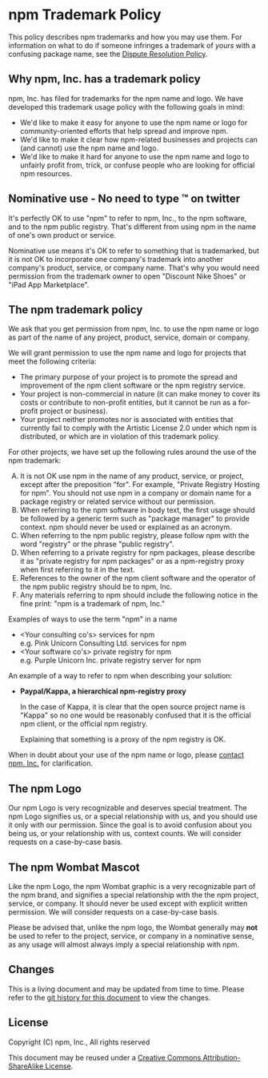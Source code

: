 # npm Trademark Policy

This policy describes npm trademarks and how you may use them.
For information on what to do if someone infringes a trademark of
_yours_ with a confusing package name, see the [Dispute Resolution
Policy](https://www.npmjs.com/policies/disputes).

## Why npm, Inc. has a trademark policy

npm, Inc. has filed for trademarks for the npm name and logo. We have
developed this trademark usage policy with the following goals in
mind:

* We'd like to make it easy for anyone to use the npm name or logo for
  community-oriented efforts that help spread and improve npm.
* We'd like to make it clear how npm-related businesses and projects
  can (and cannot) use the npm name and logo.
* We'd like to make it hard for anyone to use the npm name and logo to
  unfairly profit from, trick, or confuse people who are looking for
  official npm resources.

## Nominative use - No need to type ™ on twitter

It's perfectly OK to use "npm" to refer to npm, Inc., to the npm
software, and to the npm public registry.  That's different from using
npm in the name of one's own product or service.

Nominative use means it's OK to refer to something that is
trademarked, but it is not OK to incorporate one company's trademark
into another company's product, service, or company name.   That's why
you would need permission from the trademark owner to open "Discount
Nike Shoes" or "iPad App Marketplace".

## The npm trademark policy

We ask that you get permission from npm, Inc. to use the npm name or
logo as part of the name of any project, product, service, domain or
company.

We will grant permission to use the npm name and logo for projects
that meet the following criteria:

* The primary purpose of your project is to promote the spread and
  improvement of the npm client software or the npm registry service.
* Your project is non-commercial in nature (it can make money to cover
  its costs or contribute to non-profit entities, but it cannot be run
  as a for-profit project or business).
* Your project neither promotes nor is associated with entities that
  currently fail to comply with the Artistic License 2.0 under which
  npm is distributed, or which are in violation of this trademark
  policy.

For other projects, we have set up the following rules around the use
of the npm trademark:

<OL type="A">
<LI>It is not OK use npm in the name of any product, service, or
project, except after the preposition "for". For example, "Private
Registry Hosting for npm". You should not use npm in a company or
domain name for a package registry or related service without our
permission.</LI>
<LI>When referring to the npm software in body text, the first usage
should be followed by a generic term such as "package manager" to
provide context. npm should never be used or explained as an
acronym.</LI>
<LI>When referring to the npm public registry, please follow npm with
the word "registry" or the phrase "public registry".</LI>
<LI>When referring to a private registry for npm packages, please
describe it as "private registry for npm packages" or as a
npm-registry proxy when first referring to it in the text.</LI>
<LI>References to the owner of the npm client software and the
operator of the npm public registry should be to npm, Inc.</LI>
<LI>Any materials referring to npm should include the following notice
in the fine print: "npm is a trademark of npm, Inc."</LI></OL>

Examples of ways to use the term "npm" in a name

* <Your consulting co's> services for npm  
  e.g. Pink Unicorn Consulting Ltd. services for npm
* <Your software co's> private registry for npm  
  e.g. Purple Unicorn Inc. private registry server for npm

An example of a way to refer to npm when describing your solution:

* **Paypal/Kappa, a hierarchical npm-registry proxy**

    In the case of Kappa, it is clear that the open source project
    name is "Kappa" so no one would be reasonably confused that it is
    the official npm client, or the official npm registry.

    Explaining that something is a proxy of the npm registry is OK.

When in doubt about your use of the npm name or logo, please [contact
npm, Inc.](https://www.npmjs.com/contact) for clarification.

## The npm Logo

Our npm Logo is very recognizable and deserves special treatment. The
npm Logo signifies us, or a special relationship with us, and you
should use it only with our permission. Since the goal is to avoid
confusion about you being us, or your relationship with us, context
counts. We will consider requests on a case-by-case basis.

## The npm Wombat Mascot

Like the npm Logo, the npm Wombat graphic is a very recognizable
part of the npm brand, and signifies a special relationship with the
the npm project, service, or company.  It should never be used except
with explicit written permission.  We will consider requests on a
case-by-case basis.

Please be advised that, unlike the npm logo, the Wombat generally may
**not** be used to refer to the project, service, or company in a
nominative sense, as any usage will almost always imply a special
relationship with npm.

## Changes

This is a living document and may be updated from time to time.
Please refer to the [git history for this
document](https://github.com/npm/policies/commits/master/trademark.md)
to view the changes.

## License

Copyright (C) npm, Inc., All rights reserved

This document may be reused under a [Creative Commons
Attribution-ShareAlike
License](https://creativecommons.org/licenses/by-sa/4.0/).
